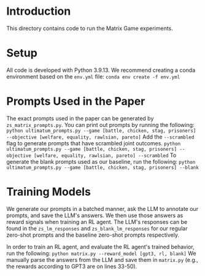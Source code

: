 
# Introduction
This directory contains code to run the Matrix Game experiments. 

# Setup
All code is developed with Python 3.9.13. We recommend creating a conda environment based on the `env.yml` file:
```conda env create -f env.yml```

# Prompts Used in the Paper
The exact prompts used in the paper can be generated by `zs_matrix_prompts.py`. You can print out prompts by running the following:
```python ultimatum_prompts.py --game [battle, chicken, stag, prisoners] --objective [welfare, equality, rawlsian, pareto]```
Add the `--scrambled` flag to generate prompts that have scrambled joint outcomes. 
```python ultimatum_prompts.py --game [battle, chicken, stag, prisoners] --objective [welfare, equality, rawlsian, pareto] --scrambled```
To generate the blank prompts used as our baseline, run the following:
```python ultimatum_prompts.py --game [battle, chicken, stag, prisoners] --blank```

# Training Models
We generate our prompts in a batched manner, ask the LLM to annotate our prompts, and save the LLM's answers. We then use those answers as reward signals when training an RL agent. The LLM's responses can be found in the `zs_lm_responses` and `zs_blank_lm_responses` for our regular zero-shot prompts and the baseline zero-shot prompts respectively. 

In order to train an RL agent, and evaluate the RL agent's trained behavior, run the following:
```python matrix.py --reward_model [gpt3, rl, blank]```
We manually parse the answers from the LLM and save them in `matrix.py` (e.g., the rewards according to GPT3 are on lines 33-50).
